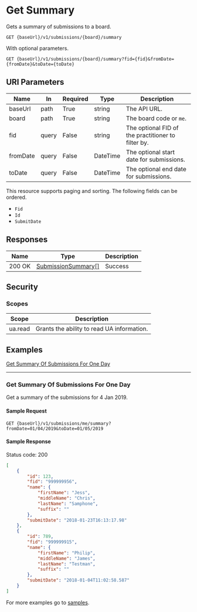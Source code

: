 # Get Summary

Gets a summary of submissions to a board.

```http
GET {baseUrl}/v1/submissions/{board}/summary
```

With optional parameters.

```http
GET {baseUrl}/v1/submissions/{board}/summary?fid={fid}&fromDate={fromDate}&toDate={toDate}
```

## URI Parameters

| Name | In | Required | Type | Description |
| - |-|-|-|-|
| baseUrl | path | True | string | The API URL. |
| board | path | True | string | The board code or `me`. |
| fid | query | False | string | The optional FID of the practitioner to filter by. |
| fromDate | query | False | DateTime | The optional start date for submissions. |
| toDate | query | False | DateTime | The optional end date for submissions.

This resource supports paging and sorting. The following fields can be ordered.

- `Fid`
- `Id`
- `SubmitDate`

## Responses

| Name | Type | Description |
| - |-|-|
| 200 OK | [SubmissionSummary[]](definition-submissionsummary.md) | Success |

## Security

### Scopes

| Scope | Description |
| -|-|
| ua.read | Grants the ability to read UA information. |

## Examples

[Get Summary Of Submissions For One Day](#get-summary-of-submissions-for-one-day)
***

### Get Summary Of Submissions For One Day

Get a summary of the submissions for 4 Jan 2019.

#### Sample Request

```http
GET {baseUrl}/v1/submissions/me/summary?fromDate=01/04/2019&toDate=01/05/2019
```

#### Sample Response

Status code: 200

```json
[
    {
        "id": 123,
        "fid": "999999956",
        "name": {
            "firstName": "Jess",
            "middleName": "Chris",
            "lastName": "Samphone",
            "suffix": ""
        },
        "submitDate": "2018-01-23T16:13:17.98"
    },
    {
        "id": 789,
        "fid": "999999915",
        "name": {
            "firstName": "Philip",
            "middleName": "James",
            "lastName": "Testman",
            "suffix": ""
        },
        "submitDate": "2018-01-04T11:02:58.587"
    }
]
```

For more examples go to [samples](/samples/).
